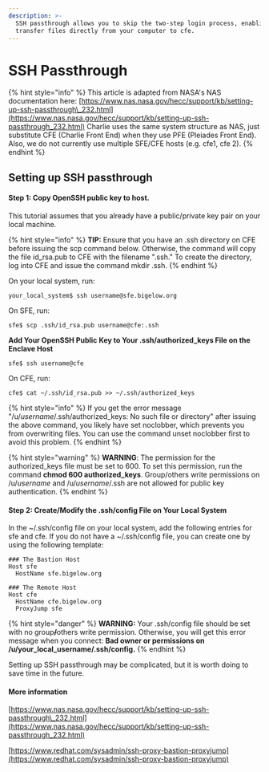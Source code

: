 ```yaml
---
description: >-
  SSH passthrough allows you to skip the two-step login process, enabling you to
  transfer files directly from your computer to cfe.
---
```


# SSH Passthrough

{% hint style="info" %}
This article is adapted from NASA's NAS documentation here: [https://www.nas.nasa.gov/hecc/support/kb/setting-up-ssh-passthrough\_232.html](https://www.nas.nasa.gov/hecc/support/kb/setting-up-ssh-passthrough_232.html) Charlie uses the same system structure as NAS, just substitute CFE \(Charlie Front End\) when they use PFE \(Pleiades Front End\). Also, we do not currently use multiple SFE/CFE hosts \(e.g. cfe1, cfe 2\).
{% endhint %}

## Setting up SSH passthrough

#### Step 1: Copy OpenSSH public key to host.

This tutorial assumes that you already have a public/private key pair on your local machine.

{% hint style="info" %}
**TIP:** Ensure that you have an .ssh directory on CFE before issuing the scp command below. Otherwise, the command will copy the file id\_rsa.pub to CFE with the filename ".ssh." To create the directory, log into CFE and issue the command mkdir .ssh.
{% endhint %}

On your local system, run:

```
your_local_system$ ssh username@sfe.bigelow.org
```

On SFE, run:

```text
sfe$ scp .ssh/id_rsa.pub username@cfe:.ssh
```

**Add Your OpenSSH Public Key to Your .ssh/authorized\_keys File on the Enclave Host**

```text
sfe$ ssh username@cfe
```

On CFE, run:

```text
cfe$ cat ~/.ssh/id_rsa.pub >> ~/.ssh/authorized_keys
```

{% hint style="info" %}
If you get the error message "/u/_username_/.ssh/authorized\_keys: No such file or directory" after issuing the above command, you likely have set noclobber, which prevents you from overwriting files. You can use the command unset noclobber first to avoid this problem.
{% endhint %}

{% hint style="warning" %}
**WARNING**: The permission for the authorized\_keys file must be set to 600. To set this permission, run the command **chmod 600 authorized\_keys**. Group/others write permissions on /u/_username_ and /u/_username_/.ssh are not allowed for public key authentication.
{% endhint %}

#### Step 2: Create/Modify the .ssh/config File on Your Local System

In the ~/.ssh/config file on your local system, add the following entries for sfe and cfe. If you do not have a ~/.ssh/config file, you can create one by using the following template:

```text
### The Bastion Host
Host sfe
  HostName sfe.bigelow.org

### The Remote Host
Host cfe
  HostName cfe.bigelow.org
  ProxyJump sfe
```

{% hint style="danger" %}
**WARNING:** Your .ssh/config file should be set with no group~~**/**~~others write permission. Otherwise, you will get this error message when you connect: **Bad owner or permissions on /u/your\_local\_username/.ssh/config.**
{% endhint %}

Setting up SSH passthrough may be complicated, but it is worth doing to save time in the future.

#### More information

[https://www.nas.nasa.gov/hecc/support/kb/setting-up-ssh-passthrough\_232.html](https://www.nas.nasa.gov/hecc/support/kb/setting-up-ssh-passthrough_232.html)

[https://www.redhat.com/sysadmin/ssh-proxy-bastion-proxyjump](https://www.redhat.com/sysadmin/ssh-proxy-bastion-proxyjump)

